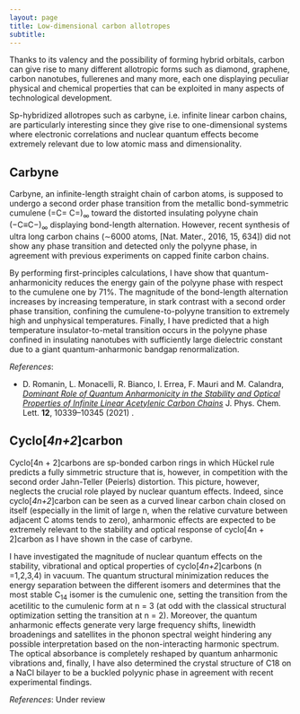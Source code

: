 ```yaml
---
layout: page
title: Low-dimensional carbon allotropes
subtitle: 
---
```


Thanks to its valency and the possibility of forming hybrid orbitals, carbon can give rise to many different allotropic forms such as diamond, graphene, carbon nanotubes, fullerenes and many more, each one displaying peculiar physical and chemical properties that can be exploited in many aspects of technological development.

Sp-hybridized allotropes such as carbyne, i.e. infinite linear carbon chains, are particularly interesting since they give rise to one-dimensional systems where electronic correlations and nuclear quantum effects become extremely relevant due to low atomic mass and dimensionality.

## Carbyne

Carbyne, an infinite-length straight chain of carbon atoms, is supposed to undergo a second order phase transition from the metallic bond-symmetric cumulene (=C= C=)<sub>∞</sub> toward the distorted insulating polyyne chain (−C≡C−)<sub>∞</sub> displaying bond-length alternation. However, recent synthesis of ultra long carbon chains (∼6000 atoms, [Nat. Mater., 2016, 15, 634]) did not show any phase transition and detected only the polyyne phase, in agreement with previous experiments on capped finite carbon chains.

By performing first-principles calculations, I have show that quantum-anharmonicity reduces the energy gain of the polyyne phase with respect to the cumulene one by 71%. The magnitude of the bond-length alternation increases by increasing temperature, in stark contrast with a second order phase transition, confining the cumulene-to-polyyne transition to extremely high and unphysical temperatures. Finally, I have predicted that a high temperature insulator-to-metal transition occurs in the polyyne phase confined in insulating nanotubes with sufficiently large dielectric constant due to a giant quantum-anharmonic bandgap renormalization.

_References_:
* D. Romanin, L. Monacelli, R. Bianco, I. Errea, F. Mauri and M. Calandra, [_Dominant Role of Quantum Anharmonicity in the Stability and Optical Properties of Infinite Linear Acetylenic Carbon Chains_](https://pubs.acs.org/doi/abs/10.1021/acs.jpclett.1c02964) J. Phys. Chem. Lett. **12**, 10339–10345 (2021) .

## Cyclo[_4n+2_]carbon

Cyclo[4n + 2]carbons are sp-bonded carbon rings in which Hückel rule predicts a fully simmetric structure that is, however, in competition with the second order Jahn-Teller (Peierls) distortion. This picture, however, neglects the crucial role played by nuclear quantum effects. Indeed, since cyclo[_4n+2_]carbon can be seen as a curved linear carbon chain closed on itself (especially in the limit of large n, when the relative curvature between
adjacent C atoms tends to zero), anharmonic effects are expected to be extremely relevant to the stability and optical response of cyclo[4n + 2]carbon as I have shown in the case of carbyne. 

I have investigated the magnitude of nuclear quantum effects on the stability, vibrational and optical properties of cyclo[_4n+2_]carbons (n =1,2,3,4) in vacuum. The quantum structural minimization reduces the energy separation between the different isomers and determines that the most stable C<sub>14</sub>
isomer is the cumulenic one, setting the transition from the acetilitic to the cumulenic form at n = 3 (at odd with the classical structural optimization setting the transition at n = 2). Moreover, the quantum anharmonic effects generate very large frequency shifts, linewidth broadenings and satellites in the phonon spectral weight hindering any possible interpretation based on the non-interacting harmonic spectrum. The optical absorbance is completely reshaped by quantum anharmonic vibrations and, finally, I have also determined the crystal structure of C18 on a NaCl bilayer to be a buckled
polyynic phase in agreement with recent experimental findings.

_References_: Under review
